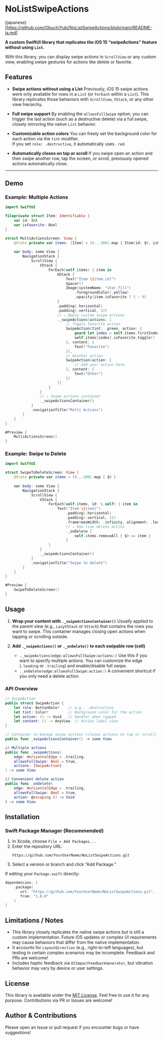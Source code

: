 # NoListSwipeActions

(japanese)[https://github.com/ObuchiYuki/NoListSwipeActions/blob/main/README-ja.md]

**A custom SwiftUI library that replicates the iOS 15 “swipeActions” feature without using `List`.** 

With this library, you can display swipe actions in `ScrollView` or any custom view, enabling swipe gestures for actions like delete or favorite.



## Features

- **Swipe actions without using a List** 
  Previously, iOS 15 swipe actions were only available for rows in a `List` (or `ForEach` within a `List`). This library replicates those behaviors with `ScrollView`, `VStack`, or any other view hierarchy.

- **Full swipe support** 
  By enabling the `allowsFullSwipe` option, you can trigger the last action (such as a destructive delete) via a full swipe, closely mirroring the native `List` behavior.

- **Customizable action colors** 
  You can freely set the background color for each action via the `tint` modifier.  
  If you set `role: .destructive`, it automatically uses `.red`.

- **Automatically closes on tap or scroll** 
  If you swipe open an action and then swipe another row, tap the screen, or scroll, previously opened actions automatically close.

---

## Demo

### Example: Multiple Actions

```swift
import SwiftUI

fileprivate struct Item: Identifiable {
    var id: Int
    var isFavorite: Bool
}

struct MultiActionsScreen: View {
    @State private var items: [Item] = (0...100).map { Item(id: $0, isFavorite: false) }
    
    var body: some View {
        NavigationStack {
            ScrollView {
                VStack {
                    ForEach(self.items) { item in
                        HStack {
                            Text("Item \(item.id)")
                            Spacer()
                            Image(systemName: "star.fill")
                                .foregroundColor(.yellow)
                                .opacity(item.isFavorite ? 1 : 0)
                        }
                        .padding(.horizontal)
                        .padding(.vertical, 12)
                        // ↓ Apply custom swipe actions
                        ._swipeActions(actions: [
                            // Toggle favorite action
                            SwipeAction(tint: .green, action: {
                                guard let index = self.items.firstIndex(where: { $0.id == item.id }) else { return }
                                self.items[index].isFavorite.toggle()
                            }, content: {
                                Text("Favorite")
                            }),
                            // Another action
                            SwipeAction(action: {
                                // Add your action here
                            }, content: {
                                Text("Other")
                            })
                        ])
                    }
                }
                // ↓ Swipe actions container
                ._swipeActionsContainer()
            }
            .navigationTitle("Multi Actions")
        }
    }
}

#Preview {
    MultiActionsScreen()
}
```

### Example: Swipe to Delete

```swift
import SwiftUI

struct SwipeToDeleteScreen: View {
    @State private var items = (0...100).map { $0 }
    
    var body: some View {
        NavigationStack {
            ScrollView {
                VStack {
                    ForEach(self.items, id: \.self) { item in
                        Text("Item \(item)")
                            .padding(.horizontal)
                            .padding(.vertical, 12)
                            .frame(maxWidth: .infinity, alignment: .leading)
                            // ↓ One-line delete action
                            ._onDelete {
                                self.items.removeAll { $0 == item }
                            }
                    }
                }
                ._swipeActionsContainer()
            }
            .navigationTitle("Swipe to delete")
        }
    }
}

#Preview {
    SwipeToDeleteScreen()
}
```



## Usage

1. **Wrap your content with `._swipeActionsContainer()`** 
   Usually applied to the parent view (e.g., `LazyVStack` or `VStack`) that contains the rows you want to swipe. This container manages closing open actions when tapping or scrolling outside.

2. **Add `._swipeActions()` or `._onDelete()` to each swipable row (cell)**  
   - `._swipeActions(edge:allowsFullSwipe:actions:)` 
     Use this if you want to specify multiple actions. You can customize the edge (`.leading` or `.trailing`) and enable/disable full swipe.
   - `._onDelete(edge:allowsFullSwipe:action:)` 
     A convenient shortcut if you only need a delete action.

### API Overview

```swift
// SwipeAction
public struct SwipeAction {
    let role: ButtonRole?    // e.g., .destructive
    let tint: Color?         // Background color for the action
    let action: () -> Void   // Handler when tapped
    let content: () -> AnyView  // Action label view
}

// Container to manage swipe actions (closes actions on tap or scroll)
public func _swipeActionsContainer() -> some View

// Multiple actions
public func _swipeActions(
    edge: HorizontalEdge = .trailing,
    allowsFullSwipe: Bool = true,
    actions: [SwipeAction]
) -> some View

// Convenient delete action
public func _onDelete(
    edge: HorizontalEdge = .trailing,
    allowsFullSwipe: Bool = true,
    action: @escaping () -> Void
) -> some View
```



## Installation

### Swift Package Manager (Recommended)

1. In Xcode, choose `File > Add Packages...`
2. Enter the repository URL:
   ```
   https://github.com/YourUserName/NoListSwipeActions.git
   ```
3. Select a version or branch and click “Add Package.”

If editing your `Package.swift` directly:

```swift
dependencies: [
    .package(
       url: "https://github.com/YourUserName/NoListSwipeActions.git",
       from: "1.0.0"
    )
]
```



## Limitations / Notes

- This library closely replicates the native swipe actions but is still a custom implementation. Future iOS updates or complex UI requirements may cause behaviors that differ from the native implementation.
- It accounts for `LayoutDirection` (e.g., right-to-left languages), but testing in certain complex scenarios may be incomplete. Feedback and PRs are welcome!
- Includes haptic feedback via `UIImpactFeedbackGenerator`, but vibration behavior may vary by device or user settings.



## License

This library is available under the [MIT License](LICENSE). Feel free to use it for any purpose. Contributions via PR or Issues are welcome!



## Author & Contributions

Please open an Issue or pull request if you encounter bugs or have suggestions!
